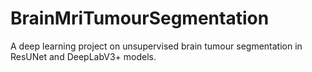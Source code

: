 # BrainMriTumourSegmentation
A deep learning project on unsupervised brain tumour segmentation in ResUNet and DeepLabV3+ models. 
